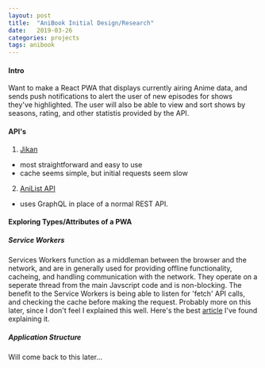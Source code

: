 ```yaml
---
layout: post
title:  "AniBook Initial Design/Research"
date:   2019-03-26
categories: projects
tags: anibook
---
```


#### Intro
Want to make a React PWA that displays currently airing Anime data, and sends push notifications to alert the user of new episodes for shows they've highlighted.  The user will also be able to view and sort shows by seasons, rating, and other statistis provided by the API.

#### API's
1. [Jikan](https://jikan.docs.apiary.io/#reference/0/anime)  
  * most straightforward and easy to use
  * cache seems simple, but initial requests seem slow
2. [AniList API](https://anilist.gitbook.io/anilist-apiv2-docs/)
  * uses GraphQL in place of a normal REST API.

#### Exploring Types/Attributes of a PWA

##### Service Workers
Services Workers function as a middleman between the browser and the network, and are in generally used for providing offline functionality, cacheing, and handling communication with the network.  They operate on a seperate thread from the main Javscript code and is non-blocking.  The benefit to the Service Workers is being able to listen for 'fetch' API calls, and checking the cache before making the request.  Probably more on this later, since I don't feel I explained this well. Here's the best [article](https://developer.mozilla.org/en-US/docs/Web/Progressive_web_apps/Offline_Service_workers) I've found explaining it.

##### Application Structure
Will come back to this later...

